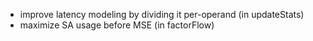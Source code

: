 - improve latency modeling by dividing it per-operand (in updateStats)
- maximize SA usage before MSE (in factorFlow)